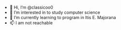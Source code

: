 - 👋 Hi, I’m @classicoo0
- 👀 I’m interested in to study computer science
- 🌱 I’m currently learning to program in Itis E. Majorana
- 📫 I am not reachable

<!---
classicoo0/classicoo0 is a ✨ special ✨ repository because its `README.md` (this file) appears on your GitHub profile.
You can click the Preview link to take a look at your changes.
--->
